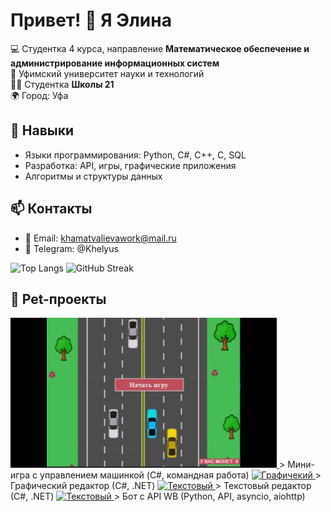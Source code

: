 # Привет! 👋 Я Элина

💻 Студентка 4 курса, направление **Математическое обеспечение и администрирование информационных систем**  
🏫 Уфимский университет науки и технологий  
👩‍🎓 Студентка **Школы 21**  
🌍 Город: Уфа  

## 🔹 Навыки
- Языки программирования: Python, C#, C++, C, SQL  
- Разработка: API, игры, графические приложения  
- Алгоритмы и структуры данных

## 📫 Контакты
- 📧 Email: khamatvalievawork@mail.ru  
- 📱 Telegram: @Khelyus


![Top Langs](https://github-readme-stats.vercel.app/api/top-langs/?username=Khelyus&layout=compact&theme=default&bg_color=d1d7ed)
![GitHub Streak](https://streak-stats.demolab.com?user=Khelyus&theme=default&hide_border=false)


## 🚀 Pet-проекты

<a href="https://github.com/Khelyus/AEGI_Game1" target="_blank">
    <img src="Game.gif" alt="Гонки" style="width: 426px; height: 240px;">
</a>  
> Мини-игра с управлением машинкой (C#, командная работа)

<a href="https://github.com/Khelyus/GraphicEditor" target="_blank">
    <img src="GE.gif" alt="Графичекий" style="width: 426px; height: 240px;">
</a>  
> Графический редактор (С#, .NET)  

<a href="https://github.com/Khelyus/TextEditor" target="_blank">
    <img src="GE.gif" alt="Текстовый" style="width: 426px; height: 240px;">
</a>  
> Текстовый редактор (С#, .NET)

<a href="https://github.com/Khelyus/public_wb_bot_without_tokens" target="_blank">
    <img src="WB_TG.gif" alt="Текстовый" style="width: 426px; height: 240px;">
</a>  
> Бот с API WB (Python, API, asyncio, aiohttp)





<!--
**Khelyus/Khelyus** is a ✨ _special_ ✨ repository because its `README.md` (this file) appears on your GitHub profile.

Here are some ideas to get you started:

- 🔭 I’m currently working on ...
- 🌱 I’m currently learning ...
- 👯 I’m looking to collaborate on ...
- 🤔 I’m looking for help with ...
- 💬 Ask me about ...
- 📫 How to reach me: ...
- 😄 Pronouns: ...
- ⚡ Fun fact: ...
-->
